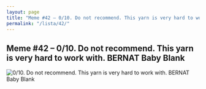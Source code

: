 ```yaml
---
layout: page
title: "Meme #42 – 0/10. Do not recommend. This yarn is very hard to work with. BERNAT Baby Blank"
permalink: "/lista/42/"
---
```


## Meme #42 – 0/10. Do not recommend. This yarn is very hard to work with. BERNAT Baby Blank

![0/10. Do not recommend. This yarn is very hard to work with. BERNAT Baby Blank](https://i.chzbgr.com/full/10441193728/hB0596BFE/010-do-not-recommend-this-yarn-is-very-hard-work-with-bernat-baby-blank)


